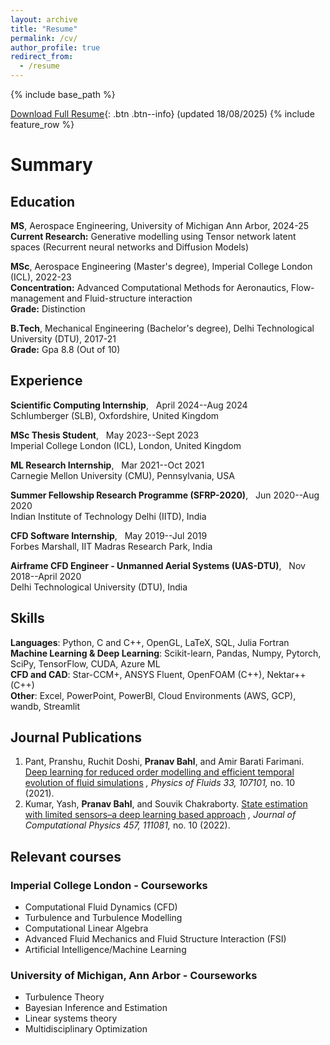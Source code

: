 ```yaml
---
layout: archive
title: "Resume"
permalink: /cv/
author_profile: true
redirect_from:
  - /resume
---
```


{% include base_path %}

[Download Full Resume](/images/Resume_PhD_PB.pdf){: .btn .btn--info} (updated 18/08/2025)
{% include feature_row %}


# Summary
## Education
**MS**, Aerospace Engineering, University of Michigan Ann Arbor, 2024-25
<br />
**Current Research:** Generative modelling using Tensor network latent spaces (Recurrent neural networks and Diffusion Models)
<br />


**MSc**, Aerospace Engineering (Master's degree), Imperial College London (ICL), 2022-23
<br /> 
**Concentration:** Advanced Computational Methods for Aeronautics, Flow-management and Fluid-structure interaction
<br /> 
**Grade:** Distinction 

**B.Tech**, Mechanical Engineering (Bachelor's degree), Delhi Technological University (DTU), 2017-21 
<br /> 
**Grade:** Gpa 8.8 (Out of 10)

## Experience
**Scientific Computing Internship**,  &nbsp; April 2024--Aug 2024 <br />
Schlumberger (SLB), Oxfordshire, United Kingdom

**MSc Thesis Student**,  &nbsp; May 2023--Sept 2023 <br />
Imperial College London (ICL), London, United Kingdom

**ML Research Internship**,  &nbsp; Mar 2021--Oct 2021 <br />
Carnegie Mellon University (CMU), Pennsylvania, USA

**Summer Fellowship Research Programme (SFRP-2020)**,  &nbsp; Jun 2020--Aug 2020 <br />
Indian Institute of Technology Delhi (IITD), India

**CFD Software Internship**,  &nbsp; May 2019--Jul 2019 <br />
Forbes Marshall, IIT Madras Research Park, India

**Airframe CFD Engineer - Unmanned Aerial Systems (UAS-DTU)**,  &nbsp; Nov 2018--April 2020 <br />
Delhi Technological University (DTU), India

## Skills

**Languages**: Python, C and C++, OpenGL, LaTeX, SQL, Julia Fortran <br />
**Machine Learning & Deep Learning**: Scikit-learn, Pandas, Numpy, Pytorch, SciPy, TensorFlow, CUDA, Azure ML <br />
**CFD and CAD**:  Star-CCM+, ANSYS Fluent, OpenFOAM (C++), Nektar++ (C++) <br />
**Other**: Excel, PowerPoint, PowerBI, Cloud Environments (AWS, GCP), wandb, Streamlit

## Journal Publications
1. Pant, Pranshu, Ruchit Doshi, **Pranav Bahl**, and Amir Barati Farimani. [Deep learning for reduced order modelling and efficient temporal evolution of fluid simulations](https://pranavsciml.github.io/publication/POF_Y2021) *, Physics of Fluids 33, 107101,* no. 10 (2021).
1. Kumar, Yash, **Pranav Bahl**, and Souvik Chakraborty. [State estimation with limited sensors–a deep learning based approach](https://pranavsciml.github.io/publication/JCP_Y2022) *, Journal of Computational Physics 457, 111081,* no. 10 (2022).


## Relevant courses
### Imperial College London - Courseworks
* Computational Fluid Dynamics (CFD)
* Turbulence and Turbulence Modelling
* Computational Linear Algebra
* Advanced Fluid Mechanics and Fluid Structure Interaction (FSI)
* Artificial Intelligence/Machine Learning

### University of Michigan, Ann Arbor - Courseworks
* Turbulence Theory
* Bayesian Inference and Estimation
* Linear systems theory
* Multidisciplinary Optimization
